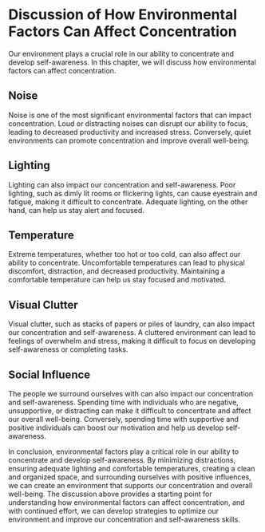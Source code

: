 # Discussion of How Environmental Factors Can Affect Concentration

Our environment plays a crucial role in our ability to concentrate and develop self-awareness. In this chapter, we will discuss how environmental factors can affect concentration.

Noise
-----

Noise is one of the most significant environmental factors that can impact concentration. Loud or distracting noises can disrupt our ability to focus, leading to decreased productivity and increased stress. Conversely, quiet environments can promote concentration and improve overall well-being.

Lighting
--------

Lighting can also impact our concentration and self-awareness. Poor lighting, such as dimly lit rooms or flickering lights, can cause eyestrain and fatigue, making it difficult to concentrate. Adequate lighting, on the other hand, can help us stay alert and focused.

Temperature
-----------

Extreme temperatures, whether too hot or too cold, can also affect our ability to concentrate. Uncomfortable temperatures can lead to physical discomfort, distraction, and decreased productivity. Maintaining a comfortable temperature can help us stay focused and motivated.

Visual Clutter
--------------

Visual clutter, such as stacks of papers or piles of laundry, can also impact our concentration and self-awareness. A cluttered environment can lead to feelings of overwhelm and stress, making it difficult to focus on developing self-awareness or completing tasks.

Social Influence
----------------

The people we surround ourselves with can also impact our concentration and self-awareness. Spending time with individuals who are negative, unsupportive, or distracting can make it difficult to concentrate and affect our overall well-being. Conversely, spending time with supportive and positive individuals can boost our motivation and help us develop self-awareness.

In conclusion, environmental factors play a critical role in our ability to concentrate and develop self-awareness. By minimizing distractions, ensuring adequate lighting and comfortable temperatures, creating a clean and organized space, and surrounding ourselves with positive influences, we can create an environment that supports our concentration and overall well-being. The discussion above provides a starting point for understanding how environmental factors can affect concentration, and with continued effort, we can develop strategies to optimize our environment and improve our concentration and self-awareness skills.

